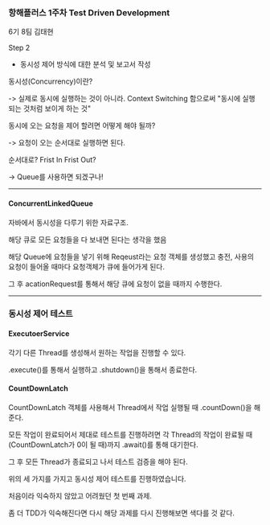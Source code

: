 ### 항해플러스 1주차 Test Driven Development

6기 8팀 김태현

Step 2
* 동시성 제어 방식에 대한 분석 및 보고서 작성 



동시성(Concurrency)이란?

-> 실제로 동시에 실행하는 것이 아니라. Context Switching 함으로써 "동시에 실행되는 것처럼 보이게 하는 것"


동시에 오는 요청을 제어 할려면 어떻게 해야 될까?

-> 요청이 오는 순서대로 실행하면 된다.


순서대로? Frist In Frist Out? 

-> Queue를 사용하면 되겠구나!

---

#### ConcurrentLinkedQueue
자바에서 동시성을 다루기 위한 자료구조.


해당 큐로 모든 요청들을 다 보내면 된다는 생각을 했음

해당 Queue에 요청들을 넣기 위해 Reqeust라는 요청 객체를 생성했고 충전, 사용의 요청이 들어올 때마다 요청객체가 큐에 들어가게 된다.

그 후 acationRequest를 통해서 해당 큐에 요청이 없을 때까지 수행한다.

---

### 동시성 제어 테스트

#### ExecutoerService

각기 다른 Thread를 생성해서 원하는 작업을 진행할 수 있다.

.execute()를 통해서 실행하고 .shutdown()을 통해서 종료한다.



#### CountDownLatch 

CountDownLatch 객체를 사용해서 Thread에서 작업 실행될 때 .countDown()을 해준다.

모든 작업이 완료되어서 제대로 테스트를 진행하려면 각 Thread의 작업이 완료될 때(CountDownLatch가 0이 될 때)까지 .await()를 통해 대기한다.

그 후 모든 Thread가 종료되고 나서 테스트 검증을 해야 된다.






위의 세 가지를 가지고 동시성 제어 테스트를 진행하였습니다.







처음이라 익숙하지 않았고 어려웠던 첫 번째 과제.

좀 더 TDD가 익숙해진다면 다시 해당 과제를 다시 진행해보면 색다를 것 같다.
